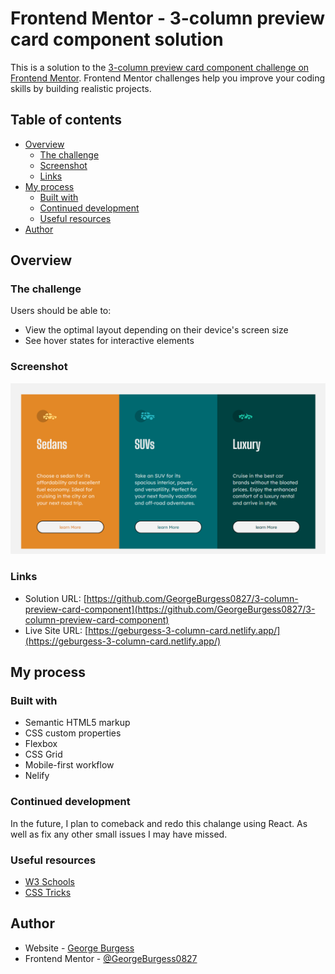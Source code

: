 # Frontend Mentor - 3-column preview card component solution

This is a solution to the [3-column preview card component challenge on Frontend Mentor](https://www.frontendmentor.io/challenges/3column-preview-card-component-pH92eAR2-). Frontend Mentor challenges help you improve your coding skills by building realistic projects. 

## Table of contents

- [Overview](#overview)
  - [The challenge](#the-challenge)
  - [Screenshot](#screenshot)
  - [Links](#links)
- [My process](#my-process)
  - [Built with](#built-with)
  - [Continued development](#continued-development)
  - [Useful resources](#useful-resources)
- [Author](#author)


## Overview

### The challenge

Users should be able to:

- View the optimal layout depending on their device's screen size
- See hover states for interactive elements

### Screenshot

![](./Screenshot.png)

### Links

- Solution URL: [https://github.com/GeorgeBurgess0827/3-column-preview-card-component](https://github.com/GeorgeBurgess0827/3-column-preview-card-component)
- Live Site URL: [https://geburgess-3-column-card.netlify.app/](https://geburgess-3-column-card.netlify.app/)

## My process

### Built with

- Semantic HTML5 markup
- CSS custom properties
- Flexbox
- CSS Grid
- Mobile-first workflow
- Nelify

### Continued development

In the future, I plan to comeback and redo this chalange using React. As well as fix any other small issues I may have missed.


### Useful resources

- [W3 Schools](https://www.w3schools.com/css/default.asp) 
- [CSS Tricks](https://css-tricks.com/) 


## Author

- Website - [George Burgess](https://www.geburgess.com/)
- Frontend Mentor - [@GeorgeBurgess0827](https://www.frontendmentor.io/profile/GeorgeBurgess0827)
